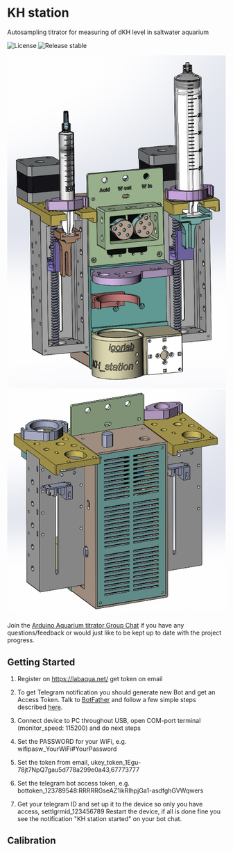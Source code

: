 # KH station
Autosampling titrator for measuring of dKH level in saltwater aquarium

[comment]: <> (![Travis CI status]&#40;https://api.travis-ci.org/witnessmenow/igorlab/KH_station.svg?branch=master&#41;)

[comment]: <> (![Travis CI status]&#40;https://api.travis-ci.org/witnessmenow/igorlab/KH_station.svg?branch=master&#41;)
![License](https://img.shields.io/badge/license-GPL3.0-green)
![Release stable](https://badgen.net/github/release/igorlab/KH_station/stable)

![All parts](Assembling/img/front1.jpg)
![All parts](Assembling/img/back1.jpg)

Join the [Arduino Aquarium titrator Group Chat](https://t.me/+Ad4m-7L7tV1lNGNi) if you have any questions/feedback or
would just like to be kept up to date with the project progress.


## Getting Started

1) Register on https://labaqua.net/ get token on email

2) To get Telegram notification you should generate new Bot and get an Access Token. Talk to [BotFather](https://telegram.me/botfather) and follow a few simple steps described [here](https://core.telegram.org/bots#botfather).

3) Connect device to PC throughout USB, open COM-port terminal (monitor_speed: 115200) and do next steps

4) Set the PASSWORD for your WiFi, e.g. wifipasw_YourWiFi#YourPassword

5) Set the token from email, ukey_token_1Egu-78jt7NpQ7gau5d778a299e0a43,67773777

6) Set the telegram bot access token, e.g. bottoken_123789548:RRRRRGseAZ1ikRIhpjGa1-asdfghGVWqwers

7) Get your telegram ID and set up it to the device so only you have access, settlgrmid_123456789
Restart the device, if all is done fine you see the notification "KH station started" on your bot chat.

## Calibration
